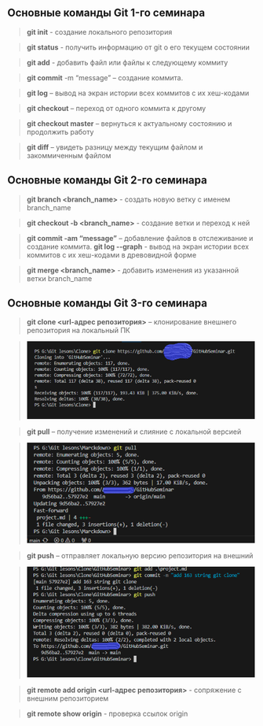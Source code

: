 ## Основные команды Git 1-го семинара

> **git init** - создание локального репозитория

> **git status** - получить информацию от git о его текущем состоянии

> **git add** - добавить файл или файлы к следующему коммиту

> **git commit** -m “message” – создание коммита.

> **git log** – вывод на экран истории всех коммитов с их хеш-кодами

> **git checkout** – переход от одного коммита к другому

> **git checkout master** – вернуться к актуальному состоянию и продолжить работу

> **git diff** – увидеть разницу между текущим файлом и закоммиченным файлом


## Основные команды Git 2-го семинара

>**git branch <branch_name>** - создать новую ветку с именем branch_name

> **git checkout  -b <branch_name>** - создание ветки и переход к ней

> **git commit -am “message”** – добавление файлов в отслеживание и       создание коммита.
> **git log --graph** - вывод на экран истории всех коммитов с их хеш-кодами в древовидной форме

>**git merge <branch_name>** - добавить изменения из указанной ветки branch_name

## Основные команды Git 3-го семинара

> **git clone <url-адрес репозитория>** – клонирование внешнего репозитория на  локальный ПК

>![Alt text](<Screenshot 2023-09-30 212503.png>)

> **git pull** – получение изменений и слияние с локальной версией

>![Alt text](<Screenshot 2023-09-30 213545.png>)

> **git push** – отправляет локальную версию репозитория на внешний

>![Alt text](<Screenshot 2023-09-30 213229.png>)

>**git remote add origin <url-адрес репозитория>** - сопряжение с внешним репозиторием

>**git remote show origin** - проверка ссылок origin
